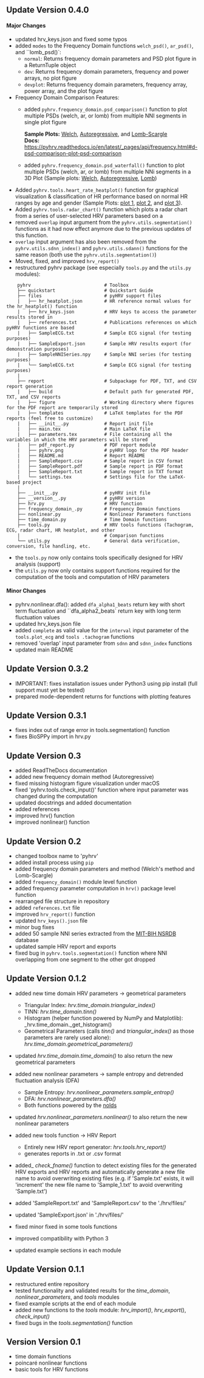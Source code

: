 Update Version 0.4.0
--------------------
#### Major Changes
- updated hrv_keys.json and fixed some typos
- added ``modes`` to the Frequency Domain functions ``welch_psd()``, ``ar_psd()``, and ``lomb_psd()`:
   -	``normal``: Returns frequency domain parameters and PSD plot figure in a ReturnTuple object
	-	``dev``: Returns frequency domain parameters, frequency and power arrays, no plot figure
	-	``devplot``: Returns frequency domain parameters, frequency array, power array, and the plot figure
- Frequency Domain Comparison Features:
   - added ``pyhrv.frequency_domain.psd_comparison()`` function to plot multiple PSDs (welch, ar, or lomb) from multiple 
   NNI segments in single plot figure
    
        **Sample Plots:**
        [Welch](./SampleFigures/SamplePSDComparisonWelch.png),
        [Autoregressive](./SampleFigures/SamplePSDComparisonAR.png), and
        [Lomb-Scargle](./SampleFigures/SamplePSDComparisonLomb.png)     
        **Docs:**
        https://pyhrv.readthedocs.io/en/latest/_pages/api/frequency.html#d-psd-comparison-plot-psd-comparison
   - added ``pyhrv.frequency_domain.psd_waterfall()`` function to plot multiple PSDs (welch, ar, or lomb) from multiple 
   NNi segments in a 3D Plot (Sample plots: [Welch](./SampleFigures/SamplePSDWaterfallWelch.png), [Autoregressive](
   ./SampleFigures/SamplePSDWaterfallAR.png), [Lomb](./SampleFigures/SamplePSDWaterfallLomb.png))
- Added ``pyhrv.tools.heart_rate_heatplot()`` function for graphical visualization & classification of HR performance 
based on normal HR ranges by age and gender (Sample Plots: [plot 1](./SampleFigures/SampleHRHeatplot1.png), [plot 2](
./SampleFigures/SampleHRheatplot2), and [plot 3](./SampleFigures/SampleHRHeatplot3.png)).
- Added ``pyhrv.tools.radar_chart()`` function which plots a radar chart from a series of user-selected HRV parameters 
based on a
- removed ``overlap`` input argument from the ``pyhrv.utils.segmentation()`` functions as it had now effect anymore due to the previous updates of this function.
- ``overlap`` input argument has also been removed from the ``pyhrv.utils.sdnn_index()`` and ``pyhrv.utils.sdann()`` functions for the same reason (both use the ``pyhrv.utils.segmentation()``)
- Moved, fixed, and improved ``hrv_report()``
- restructured pyhrv package (see especially ``tools.py`` and the ``utils.py`` modules):

```
    pyhrv                           # Toolbox
    ├── quickstart                  # Quickstart Guide
    ├── files                       # pyHRV support files
    |   ├── hr_heatplot.json        # HR reference normal values for the hr_heatplot() function
    |   ├── hrv_keys.json           # HRV keys to access the parameter results stored in
    |   ├── references.txt          # Publications references on which pyHRV functions are based
    |   ├── SampleECG.txt           # Sample ECG signal (for testing purposes)
    |   ├── SampleExport.json       # Sample HRV results export (for demonstration purposes)
    |   ├── SampleNNISeries.npy     # Sample NNI series (for testing purposes)
    |   └── SampleECG.txt           # Sample ECG signal (for testing purposes)
    |      
    ├── report                      # Subpackage for PDF, TXT, and CSV report generation
    |   ├── build                   # Default path for generated PDF, TXT, and CSV reports 
    |   ├── figure                  # Working directory where figures for the PDF report are temporarily stored
    |   ├── templates               # LaTeX templates for the PDF reports (feel free to customize)
    |   ├── __init__.py             # Report init file
    |   ├── main.tex                # Main LaTeX file
    |   ├── parameters.tex          # File containing all the variables in which the HRV parameters will be stored
    |   ├── pdf_report.py           # PDF report module
    |   ├── pyhrv.png               # pyHRV logo for the PDF header
    |   ├── README.md               # Report README
    |   ├── SampleReport.csv        # Sample report in CSV format
    |   ├── SampleReport.pdf        # Sample report in PDF format
    |   ├── SampleReport.txt        # Sample report in TXT format
    |   └── settings.tex            # Settings file for the LaTeX-based project
    |   
    ├── __init__.py                 # pyHRV init file
    ├── __version__.py              # pyHRV version
    ├── hrv.py                      # HRV function
    ├── frequency_domain_.py        # Frequency Domain functions
    ├── nonlinear.py                # Nonlinear Parameters functions
    ├── time_domain.py              # Time Domain functions
    ├── tools.py                    # HRV tools functions (Tachogram, ECG, radar chart, HR heatplot, and other 
    |                               # Comparison functions
    └── utils.py                    # General data verification, conversion, file handling, etc.

```

- the ``tools.py`` now only contains tools specifically designed for HRV analysis (support)
- the ``utils.py`` now only contains support functions required for the computation of the tools and computation of 
HRV parameters

#### Minor Changes
- pyhrv.nonlinear.dfa(): added ``dfa_alpha1_beats`` return key with short term fluctuation and ``dfa_alpha2_beats` return key with long term fluctuation values
- updated hrv_keys.json file
- added ``complete`` as valid value for the ``interval`` input parameter of the ``tools.plot_ecg`` and ``tools
.tachogram``
functions
- removed 'overlap' input parameter from ``sdnn`` and ``sdnn_index`` functions 
- updated main README

Update Version 0.3.2
--------------------
- IMPORTANT: fixes installation issues under Python3 using pip install (full support must yet be tested)
- prepared mode-dependent returns for functions with plotting features

Update Version 0.3.1
--------------------
- fixes index out of range error in tools.segmentation() function
- fixes BioSPPy import in hrv.py

Update Version 0.3
------------------
- added ReadTheDocs documentation
- added new frequency domain method (Autoregressive)
- fixed missing histogram figure visualization under macOS
- fixed 'pyhrv.tools.check_input()' function where input parameter was changed during the computation
- updated docstrings and added documentation
- added references
- improved hrv() function
- improved nonlinear() function

Update Version 0.2
------------------
- changed toolbox name to 'pyhrv'
- added install process using `pip`
- added frequency domain parameters and method (Welch's method and Lomb-Scargle)
- added `frequency_domain()` module level function
- added frequency parameter computation in `hrv()` package level function
- rearranged file structure in repository
- added `references.txt` file
- improved `hrv_report()` function
- updated `hrv_keys().json` file
- minor bug fixes
- added 50 sample NNI series extracted from the [MIT-BIH NSRDB](https://physionet.org/physiobank/database/nsrdb/) database
- updated sample HRV report and exports
- fixed bug in `pyhrv.tools.segmentation()` function where NNI overlapping from one segment to the other got dropped

Update Version 0.1.2
--------------------
- added new time domain HRV parameters -> geometrical parameters

  * Triangular Index:  _hrv.time_domain.triangular_index()_
  * TINN:  _hrv.time_domain.tinn()_
  * Histogram (helper function powered by NumPy and Matplotlib):  _hrv.time_domain._get_histogram()
  * Geometrical Parameters (calls _tinn()_ and _triangular_index()_ as those parameters are rarely used alone): _hrv.time_domain.geometrical_parameters()_

- updated _hrv.time_domain.time_domain()_ to also return the new geometrical parameters
- added new nonlinear parameters -> sample entropy and detrended fluctuation analysis (DFA)

  * Sample Entropy:  _hrv.nonlinear_parameters.sample_entrop()_
  * DFA: _hrv.nonlinear_parameters.dfa()_
  * Both functions powered by the [nolds](https://github.com/CSchoel/nolds)

- updated _hrv.nonlinear_parameters.nonlinear()_ to also return the new nonlinear parameters
- added new tools function -> HRV Report
  * Entirely new HRV report generator:  _hrv.tools.hrv_report()_
  * generates reports in .txt or .csv format

- added_ _check_fname()_ function to detect existing files for the generated HRV exports and HRV reports and automatically generate a new file name to avoid overwriting existing files (e.g. if 'Sample.txt' exists, it will 'increment' the new file name to 'Sample_1.txt' to avoid overwriting 'Sample.txt')

- added 'SampleReport.txt' and 'SampleReport.csv' to the './hrv/files/'
- updated 'SampleExport.json' in './hrv/files/'
- fixed minor fixed in some tools functions
- improved compatibility with Python 3
- updated example sections in each module

Update Version 0.1.1
--------------------
- restructured entire repository
- tested functionality and validated results for the _time_domain_, _nonlinear_parameters_, and _tools_ modules
- fixed example scripts at the end of each module
- added new functions to the _tools_ module: _hrv_import()_,
_hrv_export_(), _check_input()_
- fixed bugs in the _tools.segmentation()_ function

Version Version 0.1
-------------------
- time domain functions
- poincaré nonlinear functions
- basic tools for HRV functions